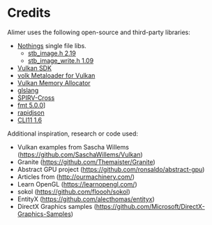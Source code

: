 # Credits

Alimer uses the following open-source and third-party libraries:

- [Nothings](https://github.com/nothings/stb) single file libs.
  - [stb_image.h 2.19](https://github.com/nothings/stb/blob/master/stb_image.h)
  - [stb_image_write.h 1.09](https://github.com/nothings/stb/blob/master/stb_image_write.h)
- [Vulkan SDK](https://lunarg.com/vulkan-sdk/)
- [volk Metaloader for Vulkan](https://github.com/zeux/volk)
- [Vulkan Memory Allocator](https://github.com/GPUOpen-LibrariesAndSDKs/VulkanMemoryAllocator)
- [glslang](https://github.com/KhronosGroup/glslang)
- [SPIRV-Cross](https://github.com/KhronosGroup/SPIRV-Cross)
- [fmt 5.0.0](http://fmtlib.net)]
- [rapidjson](https://github.com/Tencent/rapidjson)
- [CLI11 1.6](https://github.com/CLIUtils/CLI11)

Additional inspiration, research or code used:

- Vulkan examples from Sascha Willems (https://github.com/SaschaWillems/Vulkan)
- Granite (https://github.com/Themaister/Granite)
- Abstract GPU project (https://github.com/ronsaldo/abstract-gpu)
- Articles from (http://ourmachinery.com/)
- Learn OpenGL (https://learnopengl.com/)
- sokol (https://github.com/floooh/sokol)
- EntityX (https://github.com/alecthomas/entityx)
- DirectX Graphics samples (https://github.com/Microsoft/DirectX-Graphics-Samples)
